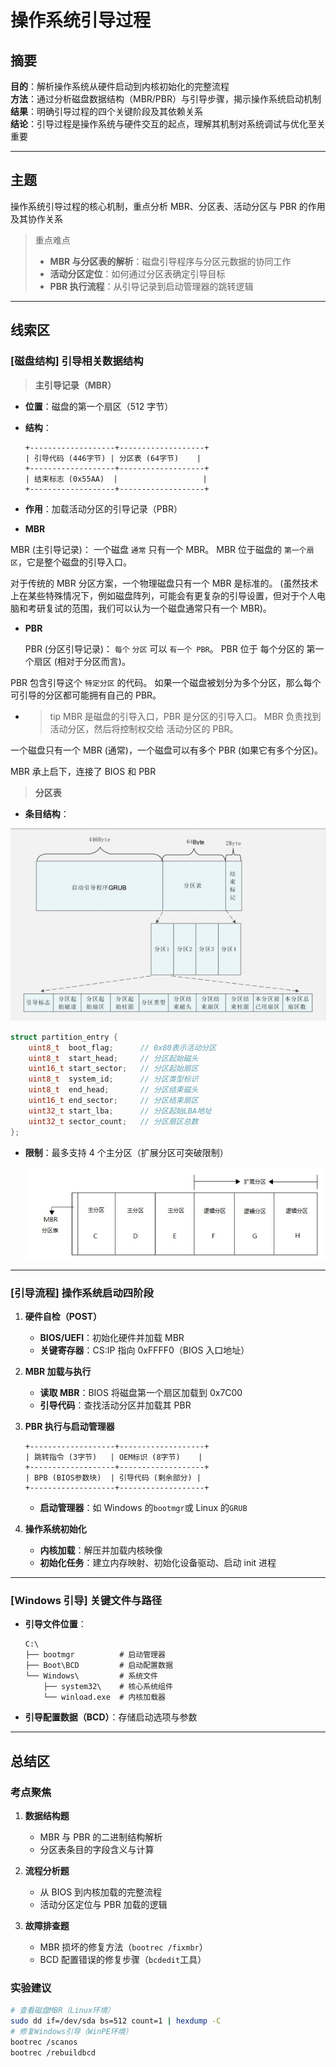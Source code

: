 # 操作系统引导过程

## 摘要

**目的**：解析操作系统从硬件启动到内核初始化的完整流程  
**方法**：通过分析磁盘数据结构（MBR/PBR）与引导步骤，揭示操作系统启动机制  
**结果**：明确引导过程的四个关键阶段及其依赖关系  
**结论**：引导过程是操作系统与硬件交互的起点，理解其机制对系统调试与优化至关重要

---

## 主题

操作系统引导过程的核心机制，重点分析 MBR、分区表、活动分区与 PBR 的作用及其协作关系

> 重点难点
>
> - **MBR 与分区表的解析**：磁盘引导程序与分区元数据的协同工作
> - **活动分区定位**：如何通过分区表确定引导目标
> - **PBR 执行流程**：从引导记录到启动管理器的跳转逻辑

---

## 线索区

### [磁盘结构] 引导相关数据结构

> **主引导记录（MBR）**

- **位置**：磁盘的第一个扇区（512 字节）
- **结构**：

  ```plaintext
  +-------------------+-------------------+
  | 引导代码 (446字节) | 分区表 (64字节)    |
  +-------------------+-------------------+
  | 结束标志 (0x55AA)  |                   |
  +-------------------+-------------------+
  ```

- **作用**：加载活动分区的引导记录（PBR）

- **MBR**

MBR (主引导记录)： 一个磁盘 `通常` 只有一个 MBR。 MBR 位于磁盘的 `第一个扇区`，它是整个磁盘的引导入口。

对于传统的 MBR 分区方案，一个物理磁盘只有一个 MBR 是标准的。 (虽然技术上在某些特殊情况下，例如磁盘阵列，可能会有更复杂的引导设置，但对于个人电脑和考研复试的范围，我们可以认为一个磁盘通常只有一个 MBR)。

- **PBR**

  PBR (分区引导记录)： `每个` `分区` 可以 `有一个 PBR`。 PBR 位于 每个分区的 第一个扇区 (相对于分区而言)。

PBR 包含引导这个 `特定分区` 的代码。 如果一个磁盘被划分为多个分区，那么每个可引导的分区都可能拥有自己的 PBR。

- > tip
  > MBR 是磁盘的引导入口，PBR 是分区的引导入口。 MBR 负责找到 活动分区，然后将控制权交给 活动分区的 PBR。

一个磁盘只有一个 MBR (通常)，一个磁盘可以有多个 PBR (如果它有多个分区)。

MBR 承上启下，连接了 BIOS 和 PBR

> **分区表**

- **条目结构**：

![1739691506595](image/1.5操作系统引导/1739691506595.png)

  ```c
  struct partition_entry {
      uint8_t  boot_flag;      // 0x80表示活动分区
      uint8_t  start_head;     // 分区起始磁头
      uint16_t start_sector;   // 分区起始扇区
      uint8_t  system_id;      // 分区类型标识
      uint8_t  end_head;       // 分区结束磁头
      uint16_t end_sector;     // 分区结束扇区
      uint32_t start_lba;      // 分区起始LBA地址
      uint32_t sector_count;   // 分区扇区总数
  };
  ```

- **限制**：最多支持 4 个主分区（扩展分区可突破限制）

  ![1739691060017](image/1.5操作系统引导/1739691060017.png)

---

### [引导流程] 操作系统启动四阶段

1. **硬件自检（POST）**

   - **BIOS/UEFI**：初始化硬件并加载 MBR
   - **关键寄存器**：CS:IP 指向 0xFFFF0（BIOS 入口地址）

2. **MBR 加载与执行**

   - **读取 MBR**：BIOS 将磁盘第一个扇区加载到 0x7C00
   - **引导代码**：查找活动分区并加载其 PBR

3. **PBR 执行与启动管理器**

   ```plaintext
   +-------------------+-------------------+
   | 跳转指令 (3字节)   | OEM标识 (8字节)    |
   +-------------------+-------------------+
   | BPB (BIOS参数块)  | 引导代码 (剩余部分) |
   +-------------------+-------------------+
   ```

   - **启动管理器**：如 Windows 的`bootmgr`或 Linux 的`GRUB`

4. **操作系统初始化**
   - **内核加载**：解压并加载内核映像
   - **初始化任务**：建立内存映射、初始化设备驱动、启动 init 进程

---

### [Windows 引导] 关键文件与路径

- **引导文件位置**：

  ```plaintext
  C:\
  ├── bootmgr          # 启动管理器
  ├── Boot\BCD         # 启动配置数据
  └── Windows\         # 系统文件
      ├── system32\    # 核心系统组件
      └── winload.exe  # 内核加载器
  ```

- **引导配置数据（BCD）**：存储启动选项与参数

---

## 总结区

### 考点聚焦

1. **数据结构题**

   - MBR 与 PBR 的二进制结构解析
   - 分区表条目的字段含义与计算

2. **流程分析题**

   - 从 BIOS 到内核加载的完整流程
   - 活动分区定位与 PBR 加载的逻辑

3. **故障排查题**
   - MBR 损坏的修复方法（`bootrec /fixmbr`）
   - BCD 配置错误的修复步骤（`bcdedit`工具）

### 实验建议

```bash
# 查看磁盘MBR（Linux环境）
sudo dd if=/dev/sda bs=512 count=1 | hexdump -C
# 修复Windows引导（WinPE环境）
bootrec /scanos
bootrec /rebuildbcd
```
